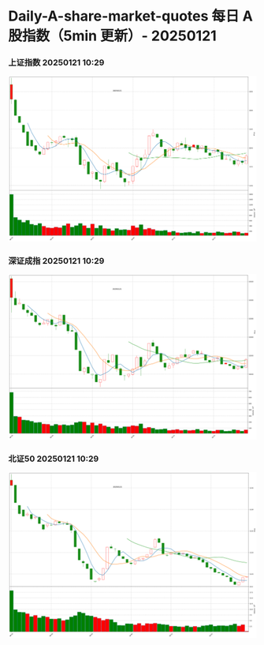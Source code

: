 
# Daily-A-share-market-quotes 每日 A 股指数（5min 更新）- 20250121

### 上证指数 20250121 10:29
![](./fig/2025/1/20250121-sh000001.png)

### 深证成指 20250121 10:29
![](./fig/2025/1/20250121-sz399001.png)

### 北证50 20250121 10:29
![](./fig/2025/1/20250121-bj899050.png)
